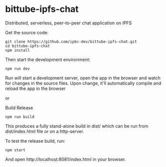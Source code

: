# bittube-ipfs-chat
Distributed, serverless, peer-to-peer chat application on IPFS

Get the source code:

```
git clone https://github.com/ipbc-dev/bittube-ipfs-chat.git
cd bittube-ipfs-chat
npm install
```

Then start the development environment:

```npm run dev```

Run will start a development server, open the app in the browser and watch for changes in the source files. Upon change, it'll automatically compile and reload the app in the browser


or

Build Release

```npm run build```

This produces a fully stand-alone build in dist/ which can be run from dist/index.html file or on a http-server.

To test the release build, run:

```npm start```

And open http://localhost:8081/index.html in your browser.
